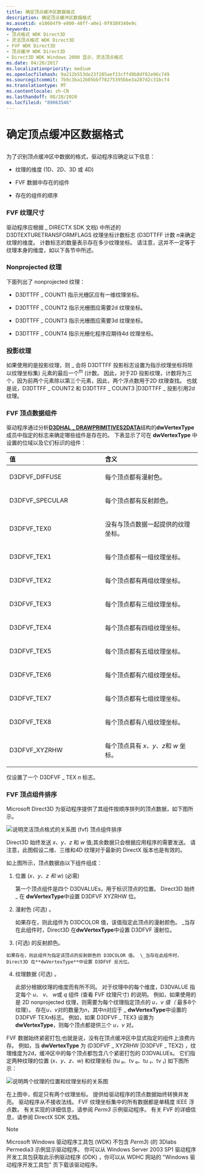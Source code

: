 ```yaml
---
title: 确定顶点缓冲区数据格式
description: 确定顶点缓冲区数据格式
ms.assetid: e10604f9-e800-40ff-a0e1-0f9389340e9c
keywords:
- 顶点格式 WDK Direct3D
- 灵活顶点格式 WDK Direct3D
- FVF WDK Direct3D
- 顶点缓冲 WDK Direct3D
- Direct3D WDK Windows 2000 显示，灵活顶点格式
ms.date: 04/20/2017
ms.localizationpriority: medium
ms.openlocfilehash: 9a212b553de23f285aef33cffd9b8df02e96c749
ms.sourcegitcommit: 7b9c3ba12b05bbf78275395bbe3a287d2c31bcf4
ms.translationtype: MT
ms.contentlocale: zh-CN
ms.lasthandoff: 08/28/2020
ms.locfileid: "89063546"
---
```

# <a name="determining-the-vertex-buffer-data-format"></a>确定顶点缓冲区数据格式


## <span id="ddk_determining_the_vertex_buffer_data_format_gg"></span><span id="DDK_DETERMINING_THE_VERTEX_BUFFER_DATA_FORMAT_GG"></span>


为了识别顶点缓冲区中数据的格式，驱动程序应确定以下信息：

-   纹理的维度 (1D、2D、3D 或 4D) 

-   FVF 数据中存在的组件

-   存在的组件的顺序

### <a name="span-idfvf_texture_dimensionspanspan-idfvf_texture_dimensionspanfvf-texture-dimension"></a><span id="fvf_texture_dimension"></span><span id="FVF_TEXTURE_DIMENSION"></span>FVF 纹理尺寸

驱动程序应根据 \_ DIRECTX SDK 文档) 中所述的 D3DTEXTURETRANSFORMFLAGS 纹理坐标计数标志 (D3DTTFF 计数 *n*来确定纹理的维度。 计数标志的数量表示存在多少纹理坐标。 请注意，这并不一定等于纹理本身的维度，如以下各节中所述。

### <a name="span-idnonprojected_texturesspanspan-idnonprojected_texturesspannonprojected-textures"></a><span id="nonprojected_textures"></span><span id="NONPROJECTED_TEXTURES"></span>Nonprojected 纹理

下面列出了 nonprojected 纹理：

-   D3DTTFF \_ COUNT1 指示光栅区应有一维纹理坐标。

-   D3DTTFF \_ COUNT2 指示光栅图应需要2d 纹理坐标。

-   D3DTTFF \_ COUNT3 指示光栅图应需要3d 纹理坐标。

-   D3DTTFF \_ COUNT4 指示光栅化程序应期待4d 纹理坐标。

### <a name="span-idprojected_texturesspanspan-idprojected_texturesspanprojected-textures"></a><span id="projected_textures"></span><span id="PROJECTED_TEXTURES"></span>投影纹理

如果使用的是投影纹理，则 \_ 会将 D3DTTFF 投影标志设置为指示纹理坐标将除以纹理坐标集) 元素的最后一个<sup>th</sup> (计数。 因此，对于2D 投影纹理，计数将为三个，因为前两个元素除以第三个元素，因此，两个浮点数用于2D 纹理查找。 也就是说，D3DTTFF \_ COUNT2 和 D3DTTFF \_ COUNT3 |D3DTTFF \_ 投影引用2d 纹理。

### <a name="span-idddk_fvf_vertex_data_components_ggspanspan-idddk_fvf_vertex_data_components_ggspanfvf-vertex-data-components"></a><span id="ddk_fvf_vertex_data_components_gg"></span><span id="DDK_FVF_VERTEX_DATA_COMPONENTS_GG"></span>FVF 顶点数据组件

驱动程序通过分析[**D3DHAL \_ DRAWPRIMITIVES2DATA**](/windows-hardware/drivers/ddi/d3dhal/ns-d3dhal-_d3dhal_drawprimitives2data)结构的**dwVertexType**成员中指定的标志来确定哪些组件是存在的。 下表显示了可在 **dwVertexType** 中设置的位域以及它们标识的组件：

<table>
<colgroup>
<col width="50%" />
<col width="50%" />
</colgroup>
<thead>
<tr class="header">
<th align="left">值</th>
<th align="left">含义</th>
</tr>
</thead>
<tbody>
<tr class="odd">
<td align="left"><p>D3DFVF_DIFFUSE</p></td>
<td align="left"><p>每个顶点都有漫射色。</p></td>
</tr>
<tr class="even">
<td align="left"><p>D3DFVF_SPECULAR</p></td>
<td align="left"><p>每个顶点都有反射颜色。</p></td>
</tr>
<tr class="odd">
<td align="left"><p>D3DFVF_TEX0</p></td>
<td align="left"><p>没有与顶点数据一起提供的纹理坐标。</p></td>
</tr>
<tr class="even">
<td align="left"><p>D3DFVF_TEX1</p></td>
<td align="left"><p>每个顶点都有一组纹理坐标。</p></td>
</tr>
<tr class="odd">
<td align="left"><p>D3DFVF_TEX2</p></td>
<td align="left"><p>每个顶点都有两组纹理坐标。</p></td>
</tr>
<tr class="even">
<td align="left"><p>D3DFVF_TEX3</p></td>
<td align="left"><p>每个顶点都有三组纹理坐标。</p></td>
</tr>
<tr class="odd">
<td align="left"><p>D3DFVF_TEX4</p></td>
<td align="left"><p>每个顶点都有四组纹理坐标。</p></td>
</tr>
<tr class="even">
<td align="left"><p>D3DFVF_TEX5</p></td>
<td align="left"><p>每个顶点都有五组纹理坐标。</p></td>
</tr>
<tr class="odd">
<td align="left"><p>D3DFVF_TEX6</p></td>
<td align="left"><p>每个顶点都有六组纹理坐标。</p></td>
</tr>
<tr class="even">
<td align="left"><p>D3DFVF_TEX7</p></td>
<td align="left"><p>每个顶点都有七组纹理坐标。</p></td>
</tr>
<tr class="odd">
<td align="left"><p>D3DFVF_TEX8</p></td>
<td align="left"><p>每个顶点都有八组纹理坐标。</p></td>
</tr>
<tr class="even">
<td align="left"><p>D3DFVF_XYZRHW</p></td>
<td align="left"><p>每个顶点具有 <em>x、y、z</em>和 <em>w</em> 坐标。</p></td>
</tr>
</tbody>
</table>

 

仅设置了一个 D3DFVF \_ TEX *n* 标志。

### <a name="span-idddk_fvf_vertex_component_ordering_ggspanspan-idddk_fvf_vertex_component_ordering_ggspanfvf-vertex-component-ordering"></a><span id="ddk_fvf_vertex_component_ordering_gg"></span><span id="DDK_FVF_VERTEX_COMPONENT_ORDERING_GG"></span>FVF 顶点组件排序

Microsoft Direct3D 为驱动程序提供了其组件按顺序排列的顶点数据，如下图所示。

![说明灵活顶点格式的关系图 (fvf) 顶点组件排序](images/fvf.png)

Direct3D 始终发送 *x、y、z* 和 *w* 值;其余数据只会根据应用程序的需要发送。 请注意，此图假设二维、三维和4D 纹理对于最新的 DirectX 版本也是有效的。

如上图所示，顶点数据由以下组件组成：

1.  位置 (*x、y、z 和 w*)  (必需) 

    第一个顶点组件是四个 D3DVALUEs，用于标识顶点的位置。 Direct3D 始终 \_ 在 **dwVertexType**中设置 D3DFVF XYZRHW 位。

2.  漫射色 (可选) 。

    如果存在，则此组件为 D3DCOLOR 值，该值指定此顶点的漫射颜色。 \_当存在此组件时，Direct3D 在**dwVertexType**中设置 D3DFVF 漫射位。

3.   (可选) 的反射颜色。

    如果存在，则此组件为指定该顶点的反射颜色的 D3DCOLOR 值。 \_当存在此组件时，Direct3D 在**dwVertexType**中设置 D3DFVF 反光位。

4.  纹理数据 (可选) 。

    此部分根据纹理的维度而有所不同。 对于纹理中的每个维度，D3DVALUE 指定每个 *u*、 *v*、 *w*或 *q* 组件 (查看 FVF 纹理尺寸) 的说明。 例如，如果使用的是 2D nonprojected 纹理，则需要为每个纹理指定顶点的 *u，v 值（* 最多8个纹理）。 存在*u，v*对的数量为*n*，其中*n*对应于 \_ **dwVertexType**中设置的 D3DFVF TEX*n*标志。 例如，如果 D3DFVF \_ TEX3 设置为 **dwVertexType**，则每个顶点都提供三个 *u，v* 对。

FVF 数据始终紧密打包;也就是说，没有在顶点缓冲区中显式指定的组件上浪费内存。 例如，当 **dwVertexType** 为 (D3DFVF \_ XYZRHW |D3DFVF \_ TEX2) ，纹理维度为2d，缓冲区中的每个顶点都包含八个紧密打包的 D3DVALUEs。 它们指定两种纹理的位置 (*x、y、z、w*) 和纹理坐标 (tu ₀、tv ₀、tu ₁、tv ₁) 如下图所示：

![说明两个纹理的位置和纹理坐标的关系图](images/vbuf.png)

在上图中，假定只有两个纹理坐标。 提供给驱动程序的顶点数据始终转换并发亮。 驱动程序从不接收法线。 FVF 纹理坐标集中的所有数据都是单精度 IEEE 浮点数。 有关实现的详细信息，请参阅 *Perm3* 示例驱动程序。 有关 FVF 的详细信息，请参阅 DirectX SDK 文档。

> [!NOTE] 
> Microsoft Windows 驱动程序工具包 (WDK) 不包含 *Perm3*)  (的 3Dlabs Permedia3 示例显示驱动程序。 你可以从 Windows Server 2003 SP1 驱动程序开发工具包获取此示例驱动程序 (DDK) ，你可以从 WDHC 网站的 "Windows 驱动程序开发工具包" 页下载该驱动程序。
